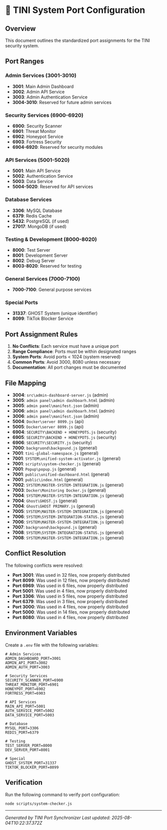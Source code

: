 # 🔌 TINI System Port Configuration

## Overview
This document outlines the standardized port assignments for the TINI security system.

## Port Ranges

### Admin Services (3001-3010)
- **3001**: Main Admin Dashboard
- **3002**: Admin API Service
- **3003**: Admin Authentication Service
- **3004-3010**: Reserved for future admin services

### Security Services (6900-6920)
- **6900**: Security Scanner
- **6901**: Threat Monitor
- **6902**: Honeypot Service
- **6903**: Fortress Security
- **6904-6920**: Reserved for security modules

### API Services (5001-5020)
- **5001**: Main API Service
- **5002**: Authentication Service
- **5003**: Data Service
- **5004-5020**: Reserved for API services

### Database Services
- **3306**: MySQL Database
- **6379**: Redis Cache
- **5432**: PostgreSQL (if used)
- **27017**: MongoDB (if used)

### Testing & Development (8000-8020)
- **8000**: Test Server
- **8001**: Development Server
- **8002**: Debug Server
- **8003-8020**: Reserved for testing

### General Services (7000-7100)
- **7000-7100**: General purpose services

### Special Ports
- **31337**: GHOST System (unique identifier)
- **8099**: TikTok Blocker Service

## Port Assignment Rules

1. **No Conflicts**: Each service must have a unique port
2. **Range Compliance**: Ports must be within designated ranges
3. **System Ports**: Avoid ports < 1024 (system reserved)
4. **Common Ports**: Avoid 3000, 8080 unless necessary
5. **Documentation**: All port changes must be documented

## File Mapping

- **3004**: `src\admin-dashboard-server.js` (admin)
- **3005**: `admin panel\admin dashboarh.html` (admin)
- **3005**: `admin panel\manifest.json` (admin)
- **3006**: `admin panel\admin dashboarh.html` (admin)
- **3006**: `admin panel\manifest.json` (admin)
- **5004**: `Docker\server 8099.js` (api)
- **5005**: `Docker\server 8099.js` (api)
- **6904**: `SECURITY\BACKEND + HONEYPOTS.js` (security)
- **6905**: `SECURITY\BACKEND + HONEYPOTS.js` (security)
- **6906**: `SECURITY\SECURITY.js` (security)
- **7000**: `backgruond\backgound.js` (general)
- **7001**: `tini-global-namespace.js` (general)
- **7001**: `SYSTEM\unified-system-activator.js` (general)
- **7001**: `scripts\system-checker.js` (general)
- **7001**: `Popup\popup.js` (general)
- **7001**: `public\unified-dashboard.html` (general)
- **7001**: `public\index.html` (general)
- **7002**: `SYSTEM\MASTER-SYSTEM-INTEGRATION.js` (general)
- **7003**: `Docker\Monitoring Docker.js` (general)
- **7004**: `SYSTEM\MASTER-SYSTEM-INTEGRATION.js` (general)
- **7004**: `Ghost\GHOST.js` (general)
- **7004**: `Ghost\GHOST PRIMARY.js` (general)
- **7005**: `SYSTEM\MASTER-SYSTEM-INTEGRATION.js` (general)
- **7006**: `SYSTEM\SYSTEM-INTEGRATION-STATUS.js` (general)
- **7006**: `SYSTEM\MASTER-SYSTEM-INTEGRATION.js` (general)
- **7007**: `backgruond\backgound.js` (general)
- **7008**: `SYSTEM\SYSTEM-INTEGRATION-STATUS.js` (general)
- **7008**: `SYSTEM\MASTER-SYSTEM-INTEGRATION.js` (general)


## Conflict Resolution

The following conflicts were resolved:

- **Port 3001**: Was used in 32 files, now properly distributed
- **Port 8099**: Was used in 12 files, now properly distributed
- **Port 6969**: Was used in 6 files, now properly distributed
- **Port 5001**: Was used in 4 files, now properly distributed
- **Port 3306**: Was used in 5 files, now properly distributed
- **Port 6379**: Was used in 3 files, now properly distributed
- **Port 3000**: Was used in 4 files, now properly distributed
- **Port 5000**: Was used in 14 files, now properly distributed
- **Port 8080**: Was used in 4 files, now properly distributed


## Environment Variables

Create a `.env` file with the following variables:

```env
# Admin Services
ADMIN_DASHBOARD_PORT=3001
ADMIN_API_PORT=3002
ADMIN_AUTH_PORT=3003

# Security Services  
SECURITY_SCANNER_PORT=6900
THREAT_MONITOR_PORT=6901
HONEYPOT_PORT=6902
FORTRESS_PORT=6903

# API Services
MAIN_API_PORT=5001
AUTH_SERVICE_PORT=5002
DATA_SERVICE_PORT=5003

# Database
MYSQL_PORT=3306
REDIS_PORT=6379

# Testing
TEST_SERVER_PORT=8000
DEV_SERVER_PORT=8001

# Special
GHOST_SYSTEM_PORT=31337
TIKTOK_BLOCKER_PORT=8099
```

## Verification

Run the following command to verify port configuration:

```bash
node scripts/system-checker.js
```

---
*Generated by TINI Port Synchronizer*
*Last updated: 2025-08-04T10:22:37.372Z*
